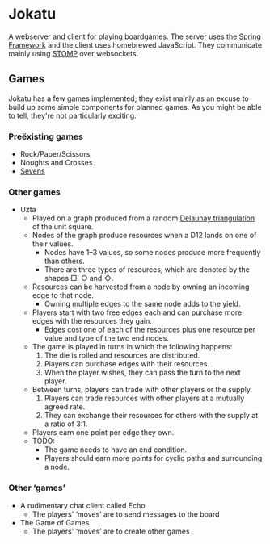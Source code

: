 Jokatu
======

A webserver and client for playing boardgames.  The server uses the [Spring Framework](http://projects.spring.io/spring-framework/) and the client uses homebrewed JavaScript.  They communicate mainly using [STOMP](https://stomp.github.io/) over websockets.

Games
-----
Jokatu has a few games implemented; they exist mainly as an excuse to build up some simple components for planned games.  As you might be able to tell, they're not particularly exciting. 

### Preëxisting games
- Rock/Paper/Scissors
- Noughts and Crosses
- [Sevens](https://en.wikipedia.org/wiki/Sevens_(card_game))

### Other games
- Uzta
    - Played on a graph produced from a random [Delaunay triangulation](https://en.wikipedia.org/wiki/Delaunay_triangulation) of the unit square.
    - Nodes of the graph produce resources when a D12 lands on one of their values.
        - Nodes have 1–3 values, so some nodes produce more frequently than others.
        - There are three types of resources, which are denoted by the shapes □, ○ and ◇.
    - Resources can be harvested from a node by owning an incoming edge to that node.
        - Owning multiple edges to the same node adds to the yield.
    - Players start with two free edges each and can purchase more edges with the resources they gain.
        - Edges cost one of each of the resources plus one resource per value and type of the two end nodes.
    - The game is played in turns in which the following happens:
        1. The die is rolled and resources are distributed.
        2. Players can purchase edges with their resources.
        3. When the player wishes, they can pass the turn to the next player.
    - Between turns, players can trade with other players or the supply.
        1. Players can trade resources with other players at a mutually agreed rate.
        2. They can exchange their resources for others with the supply at a ratio of 3:1.
    - Players earn one point per edge they own.
    - TODO:
        - The game needs to have an end condition.
        - Players should earn more points for cyclic paths and surrounding a node.

### Other ‘games’
- A rudimentary chat client called Echo
    - The players' ‘moves’ are to send messages to the board
- The Game of Games
    - The players' ‘moves’ are to create other games

